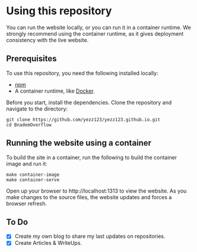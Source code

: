 # Using this repository

You can run the website locally, or you can run it in a container runtime. We strongly recommend using the container runtime, as it gives deployment consistency with the live website.

## Prerequisites

To use this repository, you need the following installed locally:

- [npm](https://www.npmjs.com/)
- A container runtime, like [Docker](https://www.docker.com/).

Before you start, install the dependencies. Clone the repository and navigate to the directory:

```
git clone https://github.com/yezz123/yezz123.github.io.git
cd BnademOverflow
```

## Running the website using a container

To build the site in a container, run the following to build the container image and run it:

```
make container-image
make container-serve
```

Open up your browser to http://localhost:1313 to view the website. As you make changes to the source files, the website updates and forces a browser refresh.

## To Do

- [X] Create my own blog to share my last updates on repositories.
- [X] Create Articles & WriteUps.
